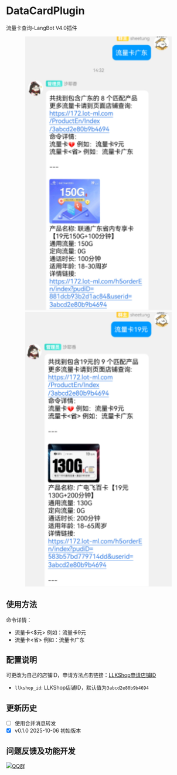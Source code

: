 # DataCardPlugin

流量卡查询-LangBot V4.0插件

<p align="center"> <img src="./assets/1.png" alt="GitHub 解析示例" width="400"> <img src="./assets/2.png" alt="Gitee 解析示例" width="400"> </p>


## 使用方法

命令详情：

- 流量卡<$元> 例如：流量卡9元
- 流量卡<省> 例如：流量卡广东

## 配置说明

可更改为自己的店铺ID，申请方法点击链接：[LLKShop申请店铺ID](https://static.moontung.top/2024/202408231422788.jpg)

- `llkshop_id`: LLKShop店铺ID，默认值为`3abcd2e80b9b4694`

## 更新历史

- [ ] 使用合并消息转发
- [x] v0.1.0 2025-10-06 初始版本

## 问题反馈及功能开发

[![QQ群](https://img.shields.io/badge/QQ群-965312424-green)](https://qm.qq.com/cgi-bin/qm/qr?k=en97YqjfYaLpebd9Nn8gbSvxVrGdIXy2&jump_from=webapi&authKey=41BmkEjbGeJ81jJNdv7Bf5EDlmW8EHZeH7/nktkXYdLGpZ3ISOS7Ur4MKWXC7xIx)